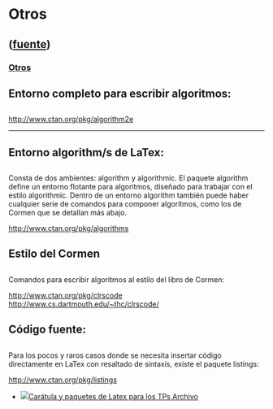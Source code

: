 # Otros
([fuente](https://campus.exactas.uba.ar/course/view.php?id=989&section=11))
---
### [Otros](https://campus.exactas.uba.ar/course/view.php?id=989&section=11)

## Entorno completo para escribir algoritmos:

##

<http://www.ctan.org/pkg/algorithm2e>

****

## Entorno algorithm/s de LaTex:

##

Consta de dos ambientes: algorithm y algorithmic. El paquete algorithm define
un entorno flotante para algoritmos, diseñado para trabajar con el estilo
algorithmic. Dentro de un entorno algorithm también puede haber cualquier
serie de comandos para componer algorítmos, como los de Cormen que se detallan
más abajo.

<http://www.ctan.org/pkg/algorithms>

## Estilo del Cormen

##

Comandos para escribir algoritmos al estilo del libro de Cormen:

<http://www.ctan.org/pkg/clrscode>  
<http://www.cs.dartmouth.edu/~thc/clrscode/>

## Código fuente:

##

Para los pocos y raros casos donde se necesita insertar código directamente en
LaTex con resaltado de sintaxis, existe el paquete listings:

<http://www.ctan.org/pkg/listings>

  - [![ ](https://campus.exactas.uba.ar/theme/image.php/aardvark/core/1524752928/f/archive-24)Carátula y paquetes de Latex para los TPs Archivo](https://campus.exactas.uba.ar/mod/resource/view.php?id=53203)

